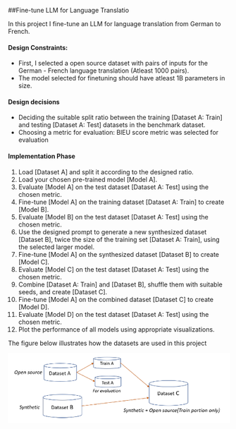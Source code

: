 ##Fine-tune LLM for Language Translatio

In this project I fine-tune an LLM for language translation from
German to French.

#### Design Constraints:
- First, I selected a open source dataset with pairs of inputs for the German - French language translation (Atleast 1000 pairs).
- The model selected for finetuning should have atleast 1B parameters in size. 

#### Design decisions
- Deciding the suitable split ratio between the training [Dataset A: Train] and testing [Dataset A: Test] datasets in the benchmark dataset.
- Choosing a metric for evaluation:
BlEU score metric was selected for evaluation

#### Implementation Phase
1. Load [Dataset A] and split it according to the designed ratio.  
2. Load your chosen pre-trained model [Model A].  
3. Evaluate [Model A] on the test dataset [Dataset A: Test] using the chosen metric.  
4. Fine-tune [Model A] on the training dataset [Dataset A: Train] to create [Model B].  
5. Evaluate [Model B] on the test dataset [Dataset A: Test] using the chosen metric.  
6. Use the designed prompt to generate a new synthesized dataset [Dataset B], twice the size of the training set [Dataset A: Train], using the selected larger model.  
7. Fine-tune [Model A] on the synthesized dataset [Dataset B] to create [Model C].  
8. Evaluate [Model C] on the test dataset [Dataset A: Test] using the chosen metric.  
9. Combine [Dataset A: Train] and [Dataset B], shuffle them with suitable seeds, and create [Dataset C].  
10. Fine-tune [Model A] on the combined dataset [Dataset C] to create [Model D].  
11. Evaluate [Model D] on the test dataset [Dataset A: Test] using the chosen metric.  
12. Plot the performance of all models using appropriate visualizations.  


The figure below illustrates how the datasets are used in this project

![Alt text](DOCS\datasets_used.PNG)
